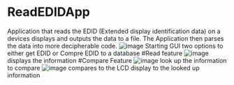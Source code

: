 # ReadEDIDApp
Application that reads the EDID (Extended display identification data) on a devices displays and outputs the data to a file. The Application then parses the data into more decipherable code.
![image](https://github.com/EMILAGBIGAY/ReadEDIDApp/assets/112521873/eadf7516-c4b8-4170-bbec-6acfc483978b)
Starting GUI two options to either get EDID or Compre EDID to a database
#Read feature
![image](https://github.com/EMILAGBIGAY/ReadEDIDApp/assets/112521873/ae967dec-d564-4f75-8b06-19eb83580202)
displays the information
#Compare Feature
![image](https://github.com/EMILAGBIGAY/ReadEDIDApp/assets/112521873/ccd9b371-b294-4f82-90ad-ee1ea4fec313)
look up the information to compare
![image](https://github.com/EMILAGBIGAY/ReadEDIDApp/assets/112521873/0afd0988-864c-4a0e-a14b-99987bac738e)
compares to the LCD display to the looked up information
